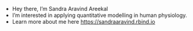 -  Hey there, I’m Sandra Aravind Areekal
- I’m interested in applying quantitative modelling in human physiology. 
- Learn more about me here https://sandraaravind.rbind.io




<!---
sa-areekal/sa-areekal is a ✨ special ✨ repository because its `README.md` (this file) appears on your GitHub profile.
You can click the Preview link to take a look at your changes.
--->
